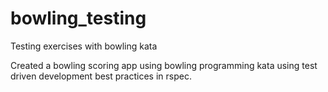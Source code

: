 bowling_testing
===============

Testing exercises with bowling kata

Created a bowling scoring app using bowling programming kata using test driven development best practices in rspec.
